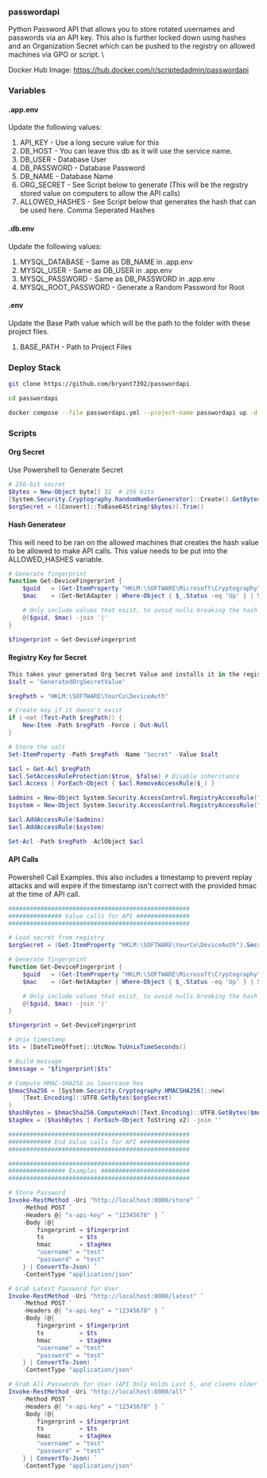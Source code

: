 ### passwordapi
Python Password API that allows you to store rotated usernames and passwords via an API key.  This also is further locked down using hashes and an Organization Secret which can be pushed to the registry on allowed machines via GPO or script. \

Docker Hub Image: https://hub.docker.com/r/scriptedadmin/passwordapi

### Variables
#### .app.env
Update the following values:
1. API_KEY - Use a long secure value for this
2. DB_HOST - You can leave this db as it will use the service name.
3. DB_USER - Database User
4. DB_PASSWORD - Database Password
5. DB_NAME - Database Name
6. ORG_SECRET - See Script below to generate (This will be the registry stored value on computers to allow the API calls)
7. ALLOWED_HASHES - See Script below that generates the hash that can be used here.  Comma Seperated Hashes

#### .db.env
Update the following values:
1. MYSQL_DATABASE - Same as DB_NAME in .app.env
2. MYSQL_USER - Same as DB_USER in .app.env
3. MYSQL_PASSWORD - Same as DB_PASSWORD in .app.env
4. MYSQL_ROOT_PASSWORD - Generate a Random Password for Root

#### .env
Update the Base Path value which will be the path to the folder with these project files.
1. BASE_PATH - Path to Project Files

### Deploy Stack
```bash
git clone https://github.com/bryant7392/passwordapi

cd passwordapi

docker compose --file passwordapi.yml --project-name passwordapi up -d
```

### Scripts
#### Org Secret
Use Powershell to Generate Secret
```powershell
# 256-bit secret
$bytes = New-Object byte[] 32  # 256 bits
[System.Security.Cryptography.RandomNumberGenerator]::Create().GetBytes($bytes)
$orgSecret = ([Convert]::ToBase64String($bytes)).Trim()
```

#### Hash Generateor
This will need to be ran on the allowed machines that creates the hash value to be allowed to make API calls.  This value needs to be put into the ALLOWED_HASHES variable.
```powershell
# Generate fingerprint
function Get-DeviceFingerprint {
    $guid   = (Get-ItemProperty "HKLM:\SOFTWARE\Microsoft\Cryptography").MachineGuid
    $mac    = (Get-NetAdapter | Where-Object { $_.Status -eq 'Up' } | Sort-Object -Property Name | Select-Object -First 1).MacAddress

    # Only include values that exist, to avoid nulls breaking the hash
    @($guid, $mac) -join '|'
}

$fingerprint = Get-DeviceFingerprint
```

#### Registry Key for Secret
```powershell
This takes your generated Org Secret Value and installs it in the registry with Administrators and SYSTEM Access to the value.
$salt = 'GeneratedOrgSecretValue'

$regPath = "HKLM:\SOFTWARE\YourCo\DeviceAuth"

# Create key if it doesn't exist
if (-not (Test-Path $regPath)) {
    New-Item -Path $regPath -Force | Out-Null
}

# Store the salt
Set-ItemProperty -Path $regPath -Name "Secret" -Value $salt

$acl = Get-Acl $regPath
$acl.SetAccessRuleProtection($true, $false) # Disable inheritance
$acl.Access | ForEach-Object { $acl.RemoveAccessRule($_) }

$admins = New-Object System.Security.AccessControl.RegistryAccessRule("Administrators","FullControl","Allow")
$system = New-Object System.Security.AccessControl.RegistryAccessRule("SYSTEM","FullControl","Allow")

$acl.AddAccessRule($admins)
$acl.AddAccessRule($system)

Set-Acl -Path $regPath -AclObject $acl
```

#### API Calls
Powershell Call Examples.  this also includes a timestamp to prevent replay attacks and will expire if the timestamp isn't correct with the provided hmac at the time of API call.
```powershell
###################################################
############### Value calls for API ###############
###################################################

# Load secret from registry
$orgSecret = (Get-ItemProperty "HKLM:\SOFTWARE\YourCo\DeviceAuth").Secret

# Generate fingerprint
function Get-DeviceFingerprint {
    $guid   = (Get-ItemProperty "HKLM:\SOFTWARE\Microsoft\Cryptography").MachineGuid
    $mac    = (Get-NetAdapter | Where-Object { $_.Status -eq 'Up' } | Sort-Object -Property Name | Select-Object -First 1).MacAddress

    # Only include values that exist, to avoid nulls breaking the hash
    @($guid, $mac) -join '|'
}

$fingerprint = Get-DeviceFingerprint

# Unix timestamp
$ts = [DateTimeOffset]::UtcNow.ToUnixTimeSeconds()

# Build message
$message = "$fingerprint|$ts"

# Compute HMAC-SHA256 as lowercase hex
$hmacSha256 = [System.Security.Cryptography.HMACSHA256]::new(
    [Text.Encoding]::UTF8.GetBytes($orgSecret)
)
$hashBytes = $hmacSha256.ComputeHash([Text.Encoding]::UTF8.GetBytes($message))
$tagHex = ($hashBytes | ForEach-Object ToString x2) -join ''

###################################################
############ End Value calls for API ##############
###################################################

###################################################
################ Examples #########################
###################################################

# Store Password
Invoke-RestMethod -Uri "http://localhost:8000/store" `
    -Method POST `
    -Headers @{ "x-api-key" = "12345678" } `
    -Body (@{
        fingerprint = $fingerprint
        ts          = $ts
        hmac        = $tagHex
        "username" = "test"
        "password" = "test"
    } | ConvertTo-Json) `
    -ContentType "application/json"

# Grab Latest Password for User
Invoke-RestMethod -Uri "http://localhost:8000/latest" `
    -Method POST `
    -Headers @{ "x-api-key" = "12345678" } `
    -Body (@{
        fingerprint = $fingerprint
        ts          = $ts
        hmac        = $tagHex
        "username" = "test"
        "password" = "test"
    } | ConvertTo-Json) `
    -ContentType "application/json"

# Grab All Passwords for User (API Only Holds Last 5, and cleans older after container restart)
Invoke-RestMethod -Uri "http://localhost:8000/all" `
    -Method POST `
    -Headers @{ "x-api-key" = "12345678" } `
    -Body (@{
        fingerprint = $fingerprint
        ts          = $ts
        hmac        = $tagHex
        "username" = "test"
        "password" = "test"
    } | ConvertTo-Json) `
    -ContentType "application/json"
```